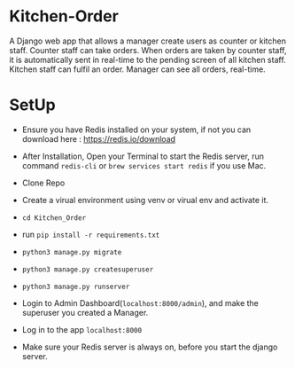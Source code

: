 # Kitchen-Order
A Django web app that allows a manager create users as counter or kitchen staff. Counter staff can take orders. When orders are taken by counter staff, it is automatically sent in real-time to the pending screen of all kitchen staff. Kitchen staff can fulfil an order. Manager can see all orders, real-time.

# SetUp
- Ensure you have Redis installed on your system, if not you can download here : https://redis.io/download
- After Installation, Open your Terminal to start the Redis server, run command `redis-cli` or `brew services start redis` if you use Mac.
- Clone Repo
- Create a virual environment using venv or virual env and activate it.
- `cd Kitchen_Order`
-  run `pip install -r requirements.txt`
- `python3 manage.py migrate`
- `python3 manage.py createsuperuser`
- `python3 manage.py runserver`
- Login to Admin Dashboard(`localhost:8000/admin`), and make the superuser you created a Manager.
- Log in to the app `localhost:8000`

- Make sure your Redis server is always on, before you start the django server.


